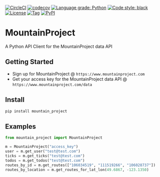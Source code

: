 [![CircleCI](https://circleci.com/gh/Ben-Hu/mountain_project.svg?style=svg)](https://circleci.com/gh/Ben-Hu/mountain_project)
[![codecov](https://codecov.io/gh/Ben-Hu/mountain_project/branch/master/graph/badge.svg)](https://codecov.io/gh/Ben-Hu/mountain_project)
[![Language grade: Python](https://img.shields.io/lgtm/grade/python/g/Ben-Hu/mountain_project.svg?logo=lgtm&logoWidth=18)](https://lgtm.com/projects/g/Ben-Hu/mountain_project/context:python)
[![Code style: black](https://img.shields.io/badge/code%20style-black-000000.svg)](https://github.com/psf/black)
[![License](https://img.shields.io/github/license/Ben-Hu/mountain_project)](https://github.com/Ben-Hu/mountain_project/blob/master/LICENSE)
[![Tag](https://img.shields.io/github/v/tag/Ben-Hu/mountain_project)](https://github.com/Ben-Hu/mountain_project/releases)
[![PyPI](https://img.shields.io/pypi/v/mountain_project?color=blue)](https://pypi.org/project/mountain-project/)

# MountainProject
A Python API Client for the MountainProject data API

## Getting Started
- Sign up for MountainProject @ `https://www.mountainproject.com`
- Get your access key for the MountainProject data API @ `https://www.mountainproject.com/data`

## Install
```sh
pip install mountain_project
```

## Examples
```python
from mountain_project import MountainProject

m = MountainProject("access_key")
user = m.get_user("test@test.com")
ticks = m.get_ticks("test@test.com")
todos = m.get_todos("test@test.com")
routes_by_id = m.get_routes(["106034519", "111519266", "106028737"])
routes_by_location = m.get_routes_for_lat_lon(49.6867, -123.1350)
```